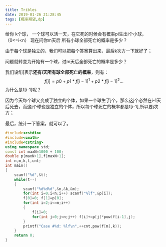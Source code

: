 ```yaml
---
title: Tribles
date: 2019-01-26 21:28:45
tags: [概率期望,dp]
---
```


给你 k个球，  一个球可以活一天，在它死的时候会有概率pi生出i个小球，（0<=i<n） 现在问你m天后 所有小球全部死亡的概率是多少？

由于每个球是独立的，我们可以把每个答案算出来，最后k次方一下就好了；

问题就转变为开始有一个球，过m天后全部死亡的概率是多少？

我们设f[i]表示**还有i天所有球全部死亡的概率**，则有：
$$
f[i]=p0+p1*f[i-1]^1+p2*f[i-1]^2...
$$
为什么是f[i-1]呢？

因为今天每个球又变成了独立的个体，如果一个球生了j个，那么这j个必然在i-1天后死去，而这j个球也是独立的个体，所以每个球死亡的概率都是f[i-1],所以要j次方；

最后，统计一下答案，就可以了。

```c++
#include<cstdio>
#include<cmath>
#include<cstring>
using namespace std;
const int maxN=1000 + 100;
double p[maxN+1],f[maxN+1];
int n,m,k,t,cnt;
int main()
{
	scanf("%d",&t);
	while(t--)
	{
		scanf("%d%d%d",&n,&k,&m);
		for(int i=0;i<n;i++) scanf("%lf",&p[i]);
		f[0]=0; f[1]=p[0];
		for(int i=2;i<=m;i++)
		{
			f[i]=0;
			for(int j=0;j<n;j++) f[i]+=p[j]*pow(f[i-1],j);
		}
		printf("Case #%d: %lf\n",++cnt,pow(f[m],k));
	}
	return 0;
}
```

